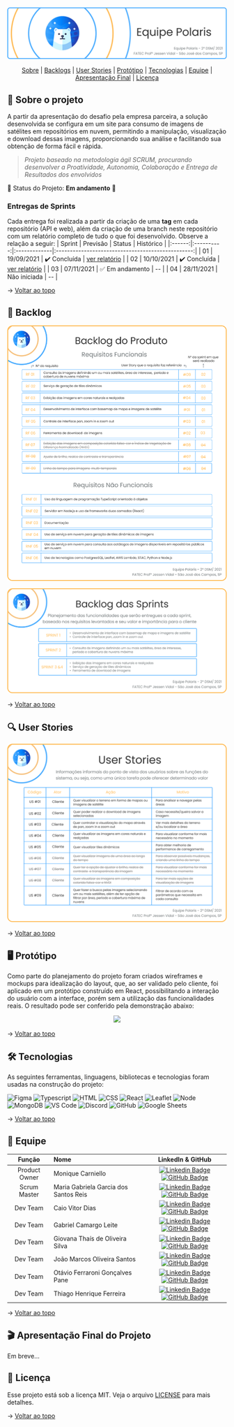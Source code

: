 <br id="topo">

<p align="center"> <img src="./banner.png" /></p>

<p align="center">
    <a href="#sobre">Sobre</a>  |  
    <a href="#backlogs">Backlogs</a>  |  
    <a href="#user-stories">User Stories</a>  |  
    <a href="#prototipo">Protótipo</a>  |  
    <a href="#tecnologias">Tecnologias</a>  |  
    <a href="#equipe">Equipe</a>  |  
    <a href="#final">Apresentação Final</a>  |  
    <a href="#licenca">Licença</a>
</p>
   
<span id="sobre">

## :bookmark_tabs: Sobre o projeto

A partir da apresentação do desafio pela empresa parceira, a solução desenvolvida se configura em um site para consumo de imagens de satélites em repositórios em nuvem, permitindo a manipulação, visualização e download dessas imagens, proporcionando sua análise e facilitando sua obtenção de forma fácil e rápida.

> _Projeto baseado na metodologia ágil SCRUM, procurando desenvolver a Proatividade, Autonomia, Colaboração e Entrega de Resultados dos envolvidos_

:pushpin: Status do Projeto: **Em andamento** :construction:

### Entregas de Sprints

Cada entrega foi realizada a partir da criação de uma **tag** em cada repositório (API e web), além da criação de uma branch neste repositório com um relatório completo de tudo o que foi desenvolvido. Observe a relação a seguir:
| Sprint | Previsão | Status | Histórico |
|:------:|:----------:|:-------------|:-------------------------------------------------:|
| 01 | 19/09/2021 | :heavy_check_mark: Concluída | [ver relatório](https://github.com/Equipe-Polaris-DSM-2021/docs/tree/sprint-01) |
| 02 | 10/10/2021 | :heavy_check_mark: Concluída | [ver relatório](https://github.com/Equipe-Polaris-DSM-2021/docs/tree/sprint-02) |
| 03 | 07/11/2021 | :white_check_mark: Em andamento | -- |
| 04 | 28/11/2021 | Não iniciada | -- |

→ [Voltar ao topo](#topo)

<span id="backlogs">

## :dart: Backlog

<p align="center"> <img src="./product-backlog.png" /></p>
<p align="center"> <img src="./sprint-backlog.png" /></p>

→ [Voltar ao topo](#topo)

<span id="user-stories">

## :mag: User Stories

<p align="center"> <img src="./us.png" /></p>

→ [Voltar ao topo](#topo)

<span id="prototipo">

## :desktop_computer: Protótipo

Como parte do planejamento do projeto foram criados wireframes e mockups para idealização do layout, que, ao ser validado pelo cliente, foi aplicado em um protótipo construído em React, possibilitando a interação do usuário com a interface, porém sem a utilização das funcionalidades reais. O resultado pode ser conferido pela demonstração abaixo:

<p align="center"> <img src="./demo.gif" /></p>

→ [Voltar ao topo](#topo)

<span id="tecnologias">

## 🛠️ Tecnologias

As seguintes ferramentas, linguagens, bibliotecas e tecnologias foram usadas na construção do projeto:

<img src="https://img.shields.io/badge/Figma-20232A?style=for-the-badge&logo=figma&logoColor=DC143C" alt="Figma" /> 
<img src="https://img.shields.io/badge/TypeScript-20232A?style=for-the-badge&logo=typescript&logoColor=007ACC" alt="Typescript" />
<img src="https://img.shields.io/badge/HTML5-20232A?style=for-the-badge&logo=html5&logoColor=E34F26" alt="HTML" /> 
<img src="https://img.shields.io/badge/CSS3-20232A?style=for-the-badge&logo=css3&logoColor=1572B6" alt="CSS" /> 	
<img src="https://img.shields.io/badge/React-20232A?style=for-the-badge&logo=react&logoColor=61DAFB" alt="React" /> 
<img src="https://img.shields.io/badge/Leaflet-20232A?style=for-the-badge&logo=Leaflet&logoColor=199900" alt="Leaflet" /> 
<img src="https://img.shields.io/badge/Node.js-20232A?style=for-the-badge&logo=nodedotjs&logoColor=339933" alt="Node" />  <br>
<img src="https://img.shields.io/badge/MongoDB-20232A?style=for-the-badge&logo=mongodb&logoColor=4EA94B" alt="MongoDB" />
<img src="https://img.shields.io/badge/VS_Code-20232A?style=for-the-badge&logo=visual%20studio%20code&logoColor=0078D4" alt="VS Code" /> 
<img src="https://img.shields.io/badge/Discord-20232A?style=for-the-badge&logo=discord&logoColor=7289DA" alt="Discord" /> 
<img src="https://img.shields.io/badge/GitHub-20232A?style=for-the-badge&logo=github&logoColor=white" alt="GitHub" /> 
<img src="https://img.shields.io/badge/Google%20Sheets-20232A?style=for-the-badge&logo=google-sheets&logoColor=34A853" alt="Google Sheets" /> 
     
→ [Voltar ao topo](#topo)

<span id="equipe">

## :busts_in_silhouette: Equipe

|    Função     | Nome                                  |                                                                                                                                                      LinkedIn & GitHub                                                                                                                                                      |
| :-----------: | :------------------------------------ | :-------------------------------------------------------------------------------------------------------------------------------------------------------------------------------------------------------------------------------------------------------------------------------------------------------------------------: |
| Product Owner | Monique Carniello                     |     [![Linkedin Badge](https://img.shields.io/badge/Linkedin-blue?style=flat-square&logo=Linkedin&logoColor=white)](https://www.linkedin.com/in/monique-carniello-511ba61b6) [![GitHub Badge](https://img.shields.io/badge/GitHub-111217?style=flat-square&logo=github&logoColor=white)](https://github.com/Monique-c)      |
| Scrum Master  | Maria Gabriela Garcia dos Santos Reis |      [![Linkedin Badge](https://img.shields.io/badge/Linkedin-blue?style=flat-square&logo=Linkedin&logoColor=white)](https://www.linkedin.com/in/mariagabrielareis/) [![GitHub Badge](https://img.shields.io/badge/GitHub-111217?style=flat-square&logo=github&logoColor=white)](https://github.com/MariaGabrielaReis)      |
|   Dev Team    | Caio Vitor Dias                       |         [![Linkedin Badge](https://img.shields.io/badge/Linkedin-blue?style=flat-square&logo=Linkedin&logoColor=white)](https://www.linkedin.com/in/caio-vitor-c1/) [![GitHub Badge](https://img.shields.io/badge/GitHub-111217?style=flat-square&logo=github&logoColor=white)](https://github.com/CaioVitorDias1)          |
|   Dev Team    | Gabriel Camargo Leite                 |   [![Linkedin Badge](https://img.shields.io/badge/Linkedin-blue?style=flat-square&logo=Linkedin&logoColor=white)](https://www.linkedin.com/in/gabriel-camargo-915452196/) [![GitHub Badge](https://img.shields.io/badge/GitHub-111217?style=flat-square&logo=github&logoColor=white)](https://github.com/GabrielCamargoL)   |
|   Dev Team    | Giovana Thaís de Oliveira Silva       |           [![Linkedin Badge](https://img.shields.io/badge/Linkedin-blue?style=flat-square&logo=Linkedin&logoColor=white)](https://www.linkedin.com/in/gioliveirass) [![GitHub Badge](https://img.shields.io/badge/GitHub-111217?style=flat-square&logo=github&logoColor=white)](https://github.com/gioliveirass)            |
|   Dev Team    | João Marcos Oliveira Santos           |          [![Linkedin Badge](https://img.shields.io/badge/Linkedin-blue?style=flat-square&logo=Linkedin&logoColor=white)](https://www.linkedin.com/in/joaomarcosoliveiraa) [![GitHub Badge](https://img.shields.io/badge/GitHub-111217?style=flat-square&logo=github&logoColor=white)](https://github.com/JoaoM-py)          |
|   Dev Team    | Otávio Ferraroni Gonçalves Pane       |        [![Linkedin Badge](https://img.shields.io/badge/Linkedin-blue?style=flat-square&logo=Linkedin&logoColor=white)](https://www.linkedin.com/in/otavioferraronigpane/) [![GitHub Badge](https://img.shields.io/badge/GitHub-111217?style=flat-square&logo=github&logoColor=white)](https://github.com/OtavioPane)        |
|   Dev Team    | Thiago Henrique Ferreira              | [![Linkedin Badge](https://img.shields.io/badge/Linkedin-blue?style=flat-square&logo=Linkedin&logoColor=white)](https://www.linkedin.com/in/thiago-henrique-ferreira-2499a41a8/) [![GitHub Badge](https://img.shields.io/badge/GitHub-111217?style=flat-square&logo=github&logoColor=white)](https://github.com/ThHenrique) |

→ [Voltar ao topo](#topo)

<span id="final">

## :clapper: Apresentação Final do Projeto

Em breve...

<span id="licenca">

## :page_with_curl: Licença

Esse projeto está sob a licença MIT. Veja o arquivo [LICENSE](LICENSE) para mais detalhes.

→ [Voltar ao topo](#topo)
